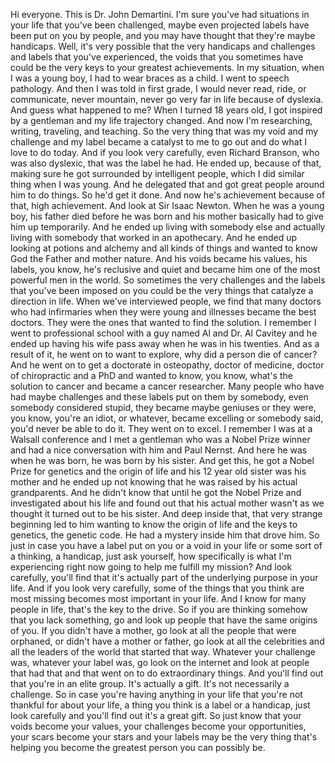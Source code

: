  Hi everyone. This is Dr. John Demartini. I'm sure you've had situations in your life that you've been challenged, maybe even projected labels have been put on you by people, and you may have thought that they're maybe handicaps. Well, it's very possible that the very handicaps and challenges and labels that you've experienced, the voids that you sometimes have could be the very keys to your greatest achievements. In my situation, when I was a young boy, I had to wear braces as a child. I went to speech pathology. And then I was told in first grade, I would never read, ride, or communicate, never mountain, never go very far in life because of dyslexia. And guess what happened to me? When I turned 18 years old, I got inspired by a gentleman and my life trajectory changed. And now I'm researching, writing, traveling, and teaching. So the very thing that was my void and my challenge and my label became a catalyst to me to go out and do what I love to do today. And if you look very carefully, even Richard Branson, who was also dyslexic, that was the label he had. He ended up, because of that, making sure he got surrounded by intelligent people, which I did similar thing when I was young. And he delegated that and got great people around him to do things. So he'd get it done. And now he's achievement because of that, high achievement. And look at Sir Isaac Newton. When he was a young boy, his father died before he was born and his mother basically had to give him up temporarily. And he ended up living with somebody else and actually living with somebody that worked in an apothecary. And he ended up looking at potions and alchemy and all kinds of things and wanted to know God the Father and mother nature. And his voids became his values, his labels, you know, he's reclusive and quiet and became him one of the most powerful men in the world. So sometimes the very challenges and the labels that you've been imposed on you could be the very things that catalyze a direction in life. When we've interviewed people, we find that many doctors who had infirmaries when they were young and illnesses became the best doctors. They were the ones that wanted to find the solution. I remember I went to professional school with a guy named Al and Dr. Al Cavitey and he ended up having his wife pass away when he was in his twenties. And as a result of it, he went on to want to explore, why did a person die of cancer? And he went on to get a doctorate in osteopathy, doctor of medicine, doctor of chiropractic and a PhD and wanted to know, you know, what's the solution to cancer and became a cancer researcher. Many people who have had maybe challenges and these labels put on them by somebody, even somebody considered stupid, they became maybe geniuses or they were, you know, you're an idiot, or whatever, became excelling or somebody said, you'd never be able to do it. They went on to excel. I remember I was at a Walsall conference and I met a gentleman who was a Nobel Prize winner and had a nice conversation with him and Paul Nernst. And here he was when he was born, he was born by his sister. And get this, he got a Nobel Prize for genetics and the origin of life and his 12 year old sister was his mother and he ended up not knowing that he was raised by his actual grandparents. And he didn't know that until he got the Nobel Prize and investigated about his life and found out that his actual mother wasn't as we thought it turned out to be his sister. And deep inside that, that very strange beginning led to him wanting to know the origin of life and the keys to genetics, the genetic code. He had a mystery inside him that drove him. So just in case you have a label put on you or a void in your life or some sort of a thinking, a handicap, just ask yourself, how specifically is what I'm experiencing right now going to help me fulfill my mission? And look carefully, you'll find that it's actually part of the underlying purpose in your life. And if you look very carefully, some of the things that you think are most missing becomes most important in your life. And I know for many people in life, that's the key to the drive. So if you are thinking somehow that you lack something, go and look up people that have the same origins of you. If you didn't have a mother, go look at all the people that were orphaned, or didn't have a mother or father, go look at all the celebrities and all the leaders of the world that started that way. Whatever your challenge was, whatever your label was, go look on the internet and look at people that had that and that went on to do extraordinary things. And you'll find out that you're in an elite group. It's actually a gift. It's not necessarily a challenge. So in case you're having anything in your life that you're not thankful for about your life, a thing you think is a label or a handicap, just look carefully and you'll find out it's a great gift. So just know that your voids become your values, your challenges become your opportunities, your scars become your stars and your labels may be the very thing that's helping you become the greatest person you can possibly be.
